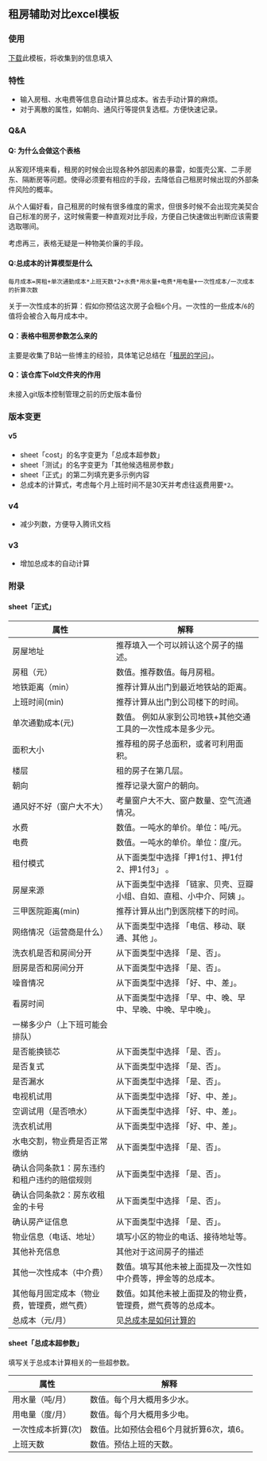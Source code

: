 ## 租房辅助对比excel模板

### 使用

[下载](https://github.com/ednow/rent-house-templete/raw/main/%E7%A7%9F%E6%88%BF.xlsx)此模板，将收集到的信息填入

### 特性

+ 输入房租、水电费等信息自动计算总成本。省去手动计算的麻烦。
+ 对于离散的属性，如朝向、通风行等提供复选框。方便快速记录。

### Q&A

#### Q: 为什么会做这个表格

从客观环境来看，租房的时候会出现各种外部因素的暴雷，如蛋壳公寓、二手房东、隔断房等问题。使得必须要有相应的手段，去降低自己租房时候出现的外部条件风险的概率。

从个人偏好看，自己租房的时候有很多维度的需求，但很多时候不会出现完美契合自己标准的房子，这时候需要一种直观对比手段，方便自己快速做出判断应该需要选取哪间。

考虑再三，表格无疑是一种物美价廉的手段。

#### Q:总成本的计算模型是什么
`每月成本=房租+单次通勤成本*上班天数*2+水费*用水量+电费*用电量+一次性成本/一次成本的折算次数`

关于一次性成本的折算：假如你预估这次房子会租`6`个月。一次性的一些成本/`6`的值将会被合入每月成本中。
#### Q：表格中租房参数怎么来的

主要是收集了B站一些博主的经验，具体笔记总结在「[租房的学问](https://ednow.github.io/2022/07/24/%E7%A7%9F%E6%88%BF%E7%9A%84%E5%AD%A6%E9%97%AE/)」。

<!-- #### Q：这个excel怎么做的 -->

<!-- 百度，具体一些技巧记录在「[excel](https://ednow.github.io/2022/07/24/excel/)」。 -->

#### Q：该仓库下old文件夹的作用

未接入git版本控制管理之前的历史版本备份

### 版本变更

#### v5
+ sheet「cost」的名字变更为「总成本超参数」
+ sheet「测试」的名字变更为「其他候选租房参数」
+ sheet「正式」的第二列填充更多示例内容
+ 总成本的计算式，考虑每个月上班时间不是30天并考虑往返费用要`*2`。

### v4
+ 减少列数，方便导入腾讯文档

### v3
+ 增加总成本的自动计算

### 附录

#### sheet「正式」
|属性|解释|
|----|----|
|房屋地址|推荐填入一个可以辨认这个房子的描述。|
|房租（元）|数值。推荐数值。每月房租。  |
|地铁距离（min）|推荐计算从出门到最近地铁站的距离。  |
|上班时间(min)|推荐计算从出门到公司楼下的时间。  |
|单次通勤成本(元)|数值。 例如从家到公司地铁+其他交通工具的一次性成本是多少元。 |
|面积大小|推荐租的房子总面积，或者可利用面积。  |
|楼层|租的房子在第几层。  |
|朝向|推荐记录大窗户的朝向。  |
|通风好不好（窗户大不大）|考量窗户大不大、窗户数量、空气流通情况。  |
|水费|数值。一吨水的单价。单位：吨/元。  |
|电费|数值。一吨水的单价。单位：度/元。  |
|租付模式|从下面类型中选择「押1付1、押1付2、押1付3」 。 |
|房屋来源|从下面类型中选择 「链家、贝壳、豆瓣小组、自如、直租、小中介、阿姨 」。|
|三甲医院距离(min)|推荐计算从出门到医院楼下的时间。  |
|网络情况（运营商是什么）|从下面类型中选择 「电信、移动、联通、其他 」。  |
|洗衣机是否和房间分开|从下面类型中选择 「是、否」。  |
|厨房是否和房间分开|从下面类型中选择 「是、否」。  |
|噪音情况|从下面类型中选择 「好、中、差」。  |
|看房时间| 从下面类型中选择 「早、中、晚、早中、早晚、中晚、早中晚」。  |
|一梯多少户（上下班可能会排队）|  |
|是否能换锁芯| 从下面类型中选择 「是、否」。  |
|是否复式|从下面类型中选择 「是、否」。   |
|是否漏水|从下面类型中选择 「是、否」。   |
|电视机试用|从下面类型中选择 「好、中、差」。  |
|空调试用（是否喷水）|从下面类型中选择 「好、中、差」。  |
|洗衣机试用|从下面类型中选择 「好、中、差」。  |
|水电交割，物业费是否正常缴纳|从下面类型中选择 「是、否」。  |
|确认合同条款1：房东违约和租户违约的赔偿规则|从下面类型中选择 「是、否」。  |
|确认合同条款2：房东收租金的卡号|从下面类型中选择 「是、否」。  |
|确认房产证信息|从下面类型中选择 「是、否」。  |
|物业信息（电话、地址）|填写小区的物业的电话、接待地址等。  |
|其他补充信息|其他对于这间房子的描述  |
|其他一次性成本（中介费）| 数值。填写其他未被上面提及一次性如中介费等，押金等的总成本。 |
|其他每月固定成本（物业费，管理费，燃气费）| 数值。如其他未被上面提及的物业费，管理费，燃气费等的总成本。 |
|总成本（元/月）|见[总成本是如何计算的](#Q:总成本的计算模型是什么)|

<!--  -->
<!-- |$1|  |\n -->

#### sheet「总成本超参数」
填写关于总成本计算相关的一些超参数。



|属性|解释|
|----|----|
|用水量（吨/月）|数值。每个月大概用多少水。|
|用电量（度/月）|数值。每个月大概用多少电。|
|一次性成本折算(次)|数值。比如预估会租6个月就折算6次，填6。|
|上班天数|数值。预估上班的天数。|

